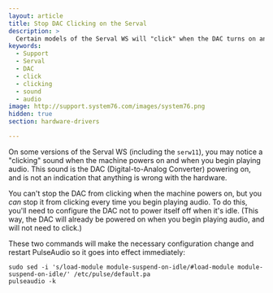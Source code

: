 ```yaml
---
layout: article
title: Stop DAC Clicking on the Serval
description: >
  Certain models of the Serval WS will "click" when the DAC turns on and off, but the frequency can be decreased.
keywords:
  - Support
  - Serval
  - DAC
  - click
  - clicking
  - sound
  - audio
image: http://support.system76.com/images/system76.png
hidden: true
section: hardware-drivers

---
```


On some versions of the Serval WS (including the `serw11`), you may notice a "clicking" sound when the machine powers on and when you begin playing audio. This sound is the DAC (Digital-to-Analog Converter) powering on, and is not an indication that anything is wrong with the hardware.

You can't stop the DAC from clicking when the machine powers on, but you _can_ stop it from clicking every time you begin playing audio. To do this, you'll need to configure the DAC not to power itself off when it's idle. (This way, the DAC will already be powered on when you begin playing audio, and will not need to click.)

These two commands will make the necessary configuration change and restart PulseAudio so it goes into effect immediately:

```
sudo sed -i 's/load-module module-suspend-on-idle/#load-module module-suspend-on-idle/' /etc/pulse/default.pa
pulseaudio -k
```
